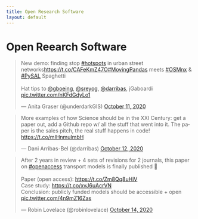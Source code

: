 ```yaml
---
title: Open Research Software
layout: default
---
```


# Open Reearch Software

<blockquote class="twitter-tweet"><p lang="en" dir="ltr">New demo: finding stop <a href="https://twitter.com/hashtag/hotspots?src=hash&amp;ref_src=twsrc%5Etfw">#hotspots</a> in urban street networks<a href="https://t.co/CAFeKmZ47O">https://t.co/CAFeKmZ47O</a><a href="https://twitter.com/hashtag/MovingPandas?src=hash&amp;ref_src=twsrc%5Etfw">#MovingPandas</a> meets <a href="https://twitter.com/hashtag/OSMnx?src=hash&amp;ref_src=twsrc%5Etfw">#OSMnx</a> &amp; <a href="https://twitter.com/hashtag/PySAL?src=hash&amp;ref_src=twsrc%5Etfw">#PySAL</a> Spaghetti <br><br>Hat tips to <a href="https://twitter.com/gboeing?ref_src=twsrc%5Etfw">@gboeing</a>, <a href="https://twitter.com/sreyog?ref_src=twsrc%5Etfw">@sreyog</a>, <a href="https://twitter.com/darribas?ref_src=twsrc%5Etfw">@darribas</a>, jGaboardi <a href="https://t.co/nKFdGdyLo1">pic.twitter.com/nKFdGdyLo1</a></p>&mdash; Anita Graser (@underdarkGIS) <a href="https://twitter.com/underdarkGIS/status/1315325735817670656?ref_src=twsrc%5Etfw">October 11, 2020</a></blockquote>

<blockquote class="twitter-tweet"><p lang="en" dir="ltr">More examples of how Science should be in the XXI Century: get a paper out, add a Github repo w/ all the stuff that went into it. The paper is the sales pitch, the real stuff happens in code! <a href="https://t.co/mIHnmuImbH">https://t.co/mIHnmuImbH</a></p>&mdash; Dani Arribas-Bel (@darribas) <a href="https://twitter.com/darribas/status/1315592903033585664?ref_src=twsrc%5Etfw">October 12, 2020</a></blockquote>

<blockquote class="twitter-tweet"><p lang="en" dir="ltr">After 2 years in review + 4 sets of revisions for 2 journals, this paper on <a href="https://twitter.com/hashtag/openaccess?src=hash&amp;ref_src=twsrc%5Etfw">#openaccess</a> transport models is finally published 🎉<br><br>Paper (open access): <a href="https://t.co/Zm8Qq8uHiV">https://t.co/Zm8Qq8uHiV</a><br>Case study: <a href="https://t.co/xvJ6uAcrVN">https://t.co/xvJ6uAcrVN</a><br>Conclusion: publicly funded models should be accessible + open <a href="https://t.co/4n9mZ16Zas">pic.twitter.com/4n9mZ16Zas</a></p>&mdash; Robin Lovelace (@robinlovelace) <a href="https://twitter.com/robinlovelace/status/1316301897125502976?ref_src=twsrc%5Etfw">October 14, 2020</a></blockquote>

<script async src="https://platform.twitter.com/widgets.js" charset="utf-8"></script>
